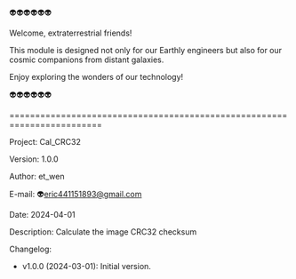 👽👽👽👽👽👽 

Welcome, extraterrestrial friends! 

This module is designed not only for our Earthly engineers but also for our cosmic companions from distant galaxies. 

Enjoy exploring the wonders of our technology! 

👽👽👽👽👽👽 

========================================================================

Project: Cal_CRC32

Version: 1.0.0

Author:  et_wen 

E-mail:  👽<eric441151893@gmail.com>

Date: 2024-04-01

Description:
Calculate the image CRC32 checksum

Changelog:
-   v1.0.0 (2024-03-01):
        Initial version.
